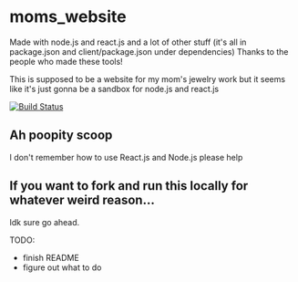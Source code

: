 # moms_website

Made with node.js and react.js and a lot of other stuff (it's all in package.json and client/package.json under dependencies)
Thanks to the people who made these tools!

This is supposed to be a website for my mom's jewelry work but it seems like it's just gonna be a sandbox for node.js and react.js

[![Build Status](https://travis-ci.com/anyakeller/moms_website.svg?token=BzFRF3wP8jz2KbgNvFb5&branch=master)](https://travis-ci.com/anyakeller/moms_website)

## Ah poopity scoop
I don't remember how to use React.js and Node.js please help

## If you want to fork and run this locally for whatever weird reason...
Idk sure go ahead.

TODO:
- finish README
- figure out what to do
